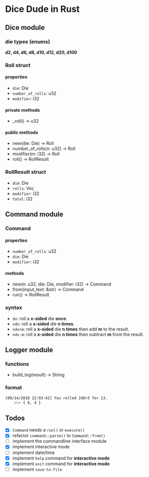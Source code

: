 # Dice Dude in Rust
## Dice module
### die types (enums)
**d2, d4, d6, d8, d10, d12, d20, d100**

### Roll struct
#### properties
- `die`: Die
- `number_of_rolls`: u32
- `modifier`: i32

#### private methods
- _roll() -> u32

#### public methods
- new(die: Die) -> Roll
- number_of_rolls(n: u32) -> Roll
- modifier(m: i32) -> Roll
- roll() -> RollResult

### RollResult struct
- `die`: Die
- `rolls`: Vec<u32>
- `modifier`: i32
- `total`: i32

## Command module
### Command
#### properties
- `number_of_rolls`: u32
- `die`: Die
- `modifier`: i32
#### methods
- new(n: u32, die: Die, modifier: i32) -> Command
- from(input_text: &str) -> Command
- run() -> RollResult

### syntax
- `dx`: roll a **x-sided** die **once**.
- `ndx`: roll a **x-sided** die **n times**.
- `ndx+m`: roll a **x-sided** die **n times** then add **m** to the result.
- `ndx-m`: roll a **x-sided** die **n times** then subtract **m** from the result.

## Logger module
### functions
- build_log(result) -> String

### format
```bash
[09/14/2018 22:03:42] You rolled 2d6+3 for 13.
    >>> { 6, 4 }
```

## Todos
- [x] `Command` needs a `run()` or `execute()`
- [x] refactor `command::parse()` to `Command::from()`
- [ ] implement the commandline interface module
- [x] implement interactive mode
- [ ] implement date/time
- [x] implement `help` command for **interactive mode**
- [x] implement `exit` command for **interactive mode**
- [ ] implement `save-to-file`
